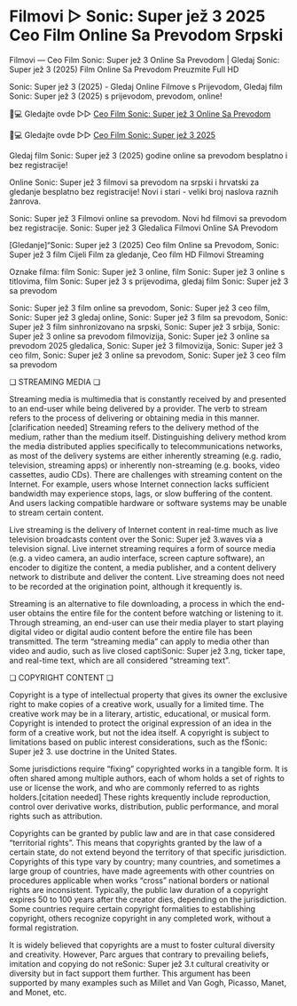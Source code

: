 # Filmovi ▷ Sonic: Super jež 3 2025 Ceo Film Online Sa Prevodom Srpski

Filmovi — Ceo Film Sonic: Super jež 3 Online Sa Prevodom | Gledaj Sonic: Super jež 3 (2025) Film Online Sa Prevodom Preuzmite Full HD

Sonic: Super jež 3 (2025) - Gledaj Online Filmove s Prijevodom, Gledaj film Sonic: Super jež 3 (2025) s prijevodom, prevodom, online!

📱💻 Gledajte ovde ▷▷ [Ceo Film Sonic: Super jež 3 Online Sa Prevodom](https://t.co/F5mYnxKdwt)

📱💻 Gledajte ovde ▷▷ [Ceo Film Sonic: Super jež 3 2025](https://t.co/F5mYnxKdwt)

Gledaj film Sonic: Super jež 3 (2025) godine online sa prevodom besplatno i bez registracije!

Online Sonic: Super jež 3 filmovi sa prevodom na srpski i hrvatski za gledanje besplatno bez registracije! Novi i stari - veliki broj naslova raznih žanrova.

Sonic: Super jež 3 Filmovi online sa prevodom. Novi hd filmovi sa prevodom bez registracije. Sonic: Super jež 3 Gledalica Filmovi Online SA Prevodom

[Gledanje]“Sonic: Super jež 3 (2025) Ceo film Online sa Prevodom, Sonic: Super jež 3 film Cijeli Film za gledanje, Ceo film HD Filmovi Streaming

Oznake filma: film Sonic: Super jež 3 online, film Sonic: Super jež 3 online s titlovima, film Sonic: Super jež 3 s prijevodima, gledaj film Sonic: Super jež 3 sa prevodom

Sonic: Super jež 3 film online sa prevodom, Sonic: Super jež 3 ceo film, Sonic: Super jež 3 gledaj online, Sonic: Super jež 3 film sa prevodom, Sonic: Super jež 3 film sinhronizovano na srpski, Sonic: Super jež 3 srbija, Sonic: Super jež 3 online sa prevodom filmovizija, Sonic: Super jež 3 online sa prevodom 2025 gledalica, Sonic: Super jež 3 filmovizija, Sonic: Super jež 3 ceo film, Sonic: Super jež 3 online sa prevodom, Sonic: Super jež 3 ceo film sa prevodom

❏ STREAMING MEDIA ❏

Streaming media is multimedia that is constantly received by and presented to an end-user while being delivered by a provider. The verb to stream refers to the process of delivering or obtaining media in this manner.[clarification needed] Streaming refers to the delivery method of the medium, rather than the medium itself. Distinguishing delivery method krom the media distributed applies specifically to telecommunications networks, as most of the delivery systems are either inherently streaming (e.g. radio, television, streaming apps) or inherently non-streaming (e.g. books, video cassettes, audio CDs). There are challenges with streaming content on the Internet. For example, users whose Internet connection lacks sufficient bandwidth may experience stops, lags, or slow buffering of the content. And users lacking compatible hardware or software systems may be unable to stream certain content.

Live streaming is the delivery of Internet content in real-time much as live television broadcasts content over the Sonic: Super jež 3.waves via a television signal. Live internet streaming requires a form of source media (e.g. a video camera, an audio interface, screen capture software), an encoder to digitize the content, a media publisher, and a content delivery network to distribute and deliver the content. Live streaming does not need to be recorded at the origination point, although it krequently is.

Streaming is an alternative to file downloading, a process in which the end-user obtains the entire file for the content before watching or listening to it. Through streaming, an end-user can use their media player to start playing digital video or digital audio content before the entire file has been transmitted. The term “streaming media” can apply to media other than video and audio, such as live closed captiSonic: Super jež 3.ng, ticker tape, and real-time text, which are all considered “streaming text”.

❏ COPYRIGHT CONTENT ❏

Copyright is a type of intellectual property that gives its owner the exclusive right to make copies of a creative work, usually for a limited time. The creative work may be in a literary, artistic, educational, or musical form. Copyright is intended to protect the original expression of an idea in the form of a creative work, but not the idea itself. A copyright is subject to limitations based on public interest considerations, such as the fSonic: Super jež 3. use doctrine in the United States.

Some jurisdictions require “fixing” copyrighted works in a tangible form. It is often shared among multiple authors, each of whom holds a set of rights to use or license the work, and who are commonly referred to as rights holders.[citation needed] These rights krequently include reproduction, control over derivative works, distribution, public performance, and moral rights such as attribution.

Copyrights can be granted by public law and are in that case considered “territorial rights”. This means that copyrights granted by the law of a certain state, do not extend beyond the territory of that specific jurisdiction. Copyrights of this type vary by country; many countries, and sometimes a large group of countries, have made agreements with other countries on procedures applicable when works “cross” national borders or national rights are inconsistent. Typically, the public law duration of a copyright expires 50 to 100 years after the creator dies, depending on the jurisdiction. Some countries require certain copyright formalities to establishing copyright, others recognize copyright in any completed work, without a formal registration.

It is widely believed that copyrights are a must to foster cultural diversity and creativity. However, Parc argues that contrary to prevailing beliefs, imitation and copying do not reSonic: Super jež 3.t cultural creativity or diversity but in fact support them further. This argument has been supported by many examples such as Millet and Van Gogh, Picasso, Manet, and Monet, etc.
